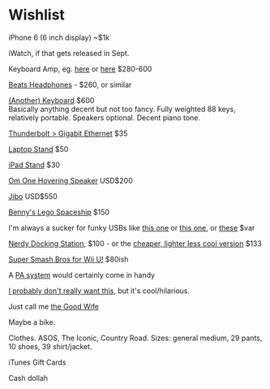 # Wishlist 

iPhone 6 (6 inch display) ~$1k

iWatch, if that gets released in Sept. 

Keyboard Amp, eg. [here](https://www.storedj.com.au/category/Studio-Gear/Studio-Accessories/Keyboard-Amplifiers) or [here](http://www.kosmic.com.au/keyboard/keyboard-amps/) $280-600

[Beats Headphones](http://store.apple.com/au/product/HGFH2PA/A/beats-by-dr-dre-solo2-on-ear-headphones-special-edition-matte-white?fnode=fa41fd5a0ae63f4c9e5c582cf3862b2b5db93338e995225fdd67e2a9822855147f66fb78959a9ff6ca844d9883073514ddffb154d2d1f9559b5957cfd1e5e2fa958650f6bd453cbc0b52a84a61993c0a76533a579b1e6315be0bfe48ada3c1653274a01ae5514c982cbc2d77f7d87b0f&fs=f%3Dbeats-onear-overear%26fh%3D40a1%252B3230%252B30d5%252B30d6) - $260, or similar 

[(Another) Keyboard](https://www.storedj.com.au/products/KOR-SP170SBK) $600  
Basically anything decent but not too fancy. Fully weighted 88 keys, relatively portable. Speakers optional. Decent piano tone. 

[Thunderbolt > Gigabit Ethernet](http://store.apple.com/au/product/MD463ZM/A/thunderbolt-to-gigabit-ethernet-adapter?fnode=d6453eb96115a1cf9f7f2ee234947d2178d2754eff65953603f3895fe9bf14d33a36bbcaddd88410097e7f367d3ee42f11a93ff6db39b437984ac4dc2b7200d653922a16587481706922f25b23cde1e9f0bfff216bc5418312e18958a971a186f6d3c8e6eb5689842a6f65e01dcf4bad) $35

[Laptop Stand](http://store.apple.com/us/product/TN740ZM/A/rain-design-mstand-for-macbookmacbook-pro?fnode=caa087ea4a93b56cc4b34bd529f248a674852775d3338854d6ac13a690edc98958ca180060d7ec85888a6792c9fe96225452c1250ff0e35a25e39607cf0c85993f95230170344bf2bd3928bbcd51019b60b1e96431b9ef1e6d160beebfc236656c8033c4a36870caff45ff28d6bc4d9a) $50

[iPad Stand](http://store.apple.com/us/product/HB781ZM/A/twelve-south-bookarc-stand-for-ipad-or-ipad-mini?fnode=caa087ea4a93b56cc4b34bd529f248a674852775d3338854d6ac13a690edc98958ca180060d7ec85888a6792c9fe96225452c1250ff0e35a25e39607cf0c85993f95230170344bf2bd3928bbcd51019b60b1e96431b9ef1e6d160beebfc236656c8033c4a36870caff45ff28d6bc4d9a) $30

[Om One Hovering Speaker](http://www.omone.com/om-one) USD$200

[Jibo](https://www.indiegogo.com/projects/jibo-the-world-s-first-family-robot) USD$550

[Benny's Lego Spaceship](http://shop.lego.com/en-AU/Benny-s-Spaceship-Spaceship-SPACESHIP-70816?fromListing=listing) $150

I'm always a sucker for funky USBs like [this one](http://store.apple.com/us/product/H9372LL/A/lacie-16gb-ruggedkey-usb-3-flash-drive?fnode=392f4bc55708f7b77bb6bedb89c442ba089eeb3fdc41a786f6170ef4d168c5b6c828ead1eee44768885432f3c6264c5204f60de37c02fd5a6becc29717b910d02a93565d6f4939c99467ff54a884fb6e23d8722a2da877fd0db1487856509458d4d85d97028ad6a0795f951da05f0bc5) or [this one](http://www.kogan.com/au/buy/32gb-usb-key-flash-drive/), or [these](http://www.kogan.com/au/buy/4gb-usb-cufflinks/) $var

[Nerdy Docking Station](http://www.kogan.com/au/buy/wavlink-usb-30-multi-task-universal-laptop-docking-station-hub-wl-ug39dk1/), $100 - or the [cheaper, lighter less cool version](http://www.kogan.com/au/buy/mbeat-4-port-usb-30-3-port-usb-20-hub-usb-m43hub/) $133

[Super Smash Bros for Wii U!](http://www.smashbros.com/en-au/) $80ish

A [PA system](https://www.storedj.com.au/products/YAM-STAGEPAS400I) would certainly come in handy 

[I probably don't really want this](http://www.kogan.com/au/buy/robot-vacuum-cleaner/), but it's cool/hilarious. 

Just call me [the Good Wife](http://store.apple.com/us/product/HE494LL/A/double-telepresence-robot?fnode=ceaa4ee7740d04e17386455a0db65f8d8e0ee040cfbfe9c2ceacdae2e713790431580961ef73dd0bae1ed974160c9e4a74fa69629240e4a6634132d3926970d0ff338f2db66fc93ac7f65c08437848339177849126273e0f961f3a93ce9d8dc91b32501b4dcba3a8839f06a33ba49774)

Maybe a bike. 

Clothes.  ASOS, The Iconic, Country Road. 
Sizes: general medium, 29 pants, 10 shoes, 39 shirt/jacket. 

iTunes Gift Cards 

Cash dollah 

